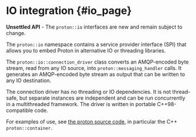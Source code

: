 # IO integration {#io_page}

**Unsettled API** - The `proton::io` interfaces are new and remain
subject to change.

The `proton::io` namespace contains a service provider interface (SPI)
that allows you to embed Proton in alternative IO or threading
libraries.

The `proton::io::connection_driver` class converts an AMQP-encoded
byte stream, read from any IO source, into `proton::messaging_handler`
calls. It generates an AMQP-encoded byte stream as output that can be
written to any IO destination.

The connection driver has no threading or IO dependencies. It is not
thread-safe, but separate instances are independent and can be run
concurrently in a multithreaded framework. The driver is written in
portable C++98-compatible code.

For examples of use, see
[the proton source code](qpid.apache.org/proton), in particular the
C++ `proton::container`.
